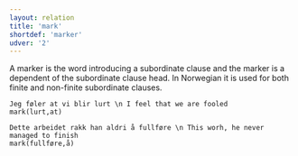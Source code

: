 ```yaml
---
layout: relation
title: 'mark'
shortdef: 'marker'
udver: '2'
---
```


A marker is the word introducing a subordinate clause and the marker is a dependent of the subordinate clause head. In Norwegian it is used for both finite and non-finite subordinate clauses.


~~~ sdparse
Jeg føler at vi blir lurt \n I feel that we are fooled
mark(lurt,at)
~~~

~~~ sdparse
Dette arbeidet rakk han aldri å fullføre \n This worh, he never managed to finish
mark(fullføre,å)
~~~

<!-- Interlanguage links updated Po 11. listopadu 2024, 20:11:00 CET -->
